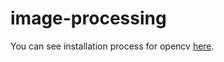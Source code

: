 # image-processing

You can see installation process for opencv [here](http://www.technical-recipes.com/2014/using-opencv-in-codeblocks-in-linux/).
